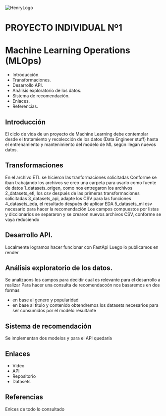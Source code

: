 ![HenryLogo](https://d31uz8lwfmyn8g.cloudfront.net/Assets/logo-henry-white-lg.png)

# PROYECTO INDIVIDUAL Nº1 
# Machine Learning Operations (MLOps) 

- Introducción. 
- Transformaciones. 
- Desarrollo API. 
- Análisis exploratorio de los datos. 
- Sistema de recomendación. 
- Enlaces. 
- Referencias. 

## Introducción 
El ciclo de vida de un proyecto de Machine Learning debe contemplar desde el tratamiento y recolección de los datos (Data Engineer stuff) hasta el entrenamiento y mantenimiento del modelo de ML según llegan nuevos datos.

## Transformaciones
En el archivo ETL se hicieron las tranformaciones solicitadas
Conforme se iban trabajando los archivos se creo una carpeta para usarlo como fuente de datos
1_datasets_origen, como nos entregaron los archivos
2_datasets_etl, los csv después de las primeras transformaciones solicitadas
3_datasets_api, adapte los CSV para las funciones
4_datasets_eda, el resultado después de aplicar EDA
5_datasets_ml csv necesario para hacer la recomendación
Los campos compuestos por listas y diccionarios se separaron y se crearon nuevos archivos CSV, conforme se vaya reduciendo

## Desarrollo API. 
Localmente logramos hacer funcionar con FastApi
Luego lo publicamos en render

## Análisis exploratorio de los datos. 
Se analizaons los campos para decidir cual es relevante para el desarrollo a realizar
Para hacer una consulta de recomendacoón nos basaremos en dos formas
- en base al genero y popularidad 
- en base al titulo y contenido
obtendremos los datasets necesarios para ser consumidos por el modelo resultante 

## Sistema de recomendación
Se implementan dos modelos
y para el API quedaría

## Enlaces
- Video
- API
- Repositorio
- Datasets 

## Referencias
Enlces de todo lo consultado
